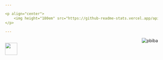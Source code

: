 ```yaml
---

<p align="center">
    <img height="180em" src="https://github-readme-stats.vercel.app/api?username=milanskyyy&show_icons=true&theme=algolia&include_all_commits=true&count_private=true"/>
</p>

---
```

<img alt="pbiba" src="https://discord.c99.nl/widget/theme-4/910529879701860442.png" align="right"/>

<code><img height="40" src="https://brandslogos.com/wp-content/uploads/images/large/java-logo-1.png"></code>
---

